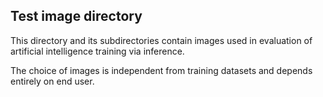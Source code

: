 ## Test image directory

This directory and its subdirectories contain images used in evaluation of artificial intelligence training via inference.

The choice of images is independent from training datasets and depends entirely on end user.